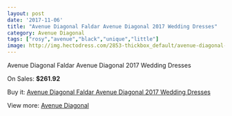 ```yaml
---
layout: post
date: '2017-11-06'
title: "Avenue Diagonal Faldar Avenue Diagonal 2017 Wedding Dresses"
category: Avenue Diagonal
tags: ["rosy","avenue","black","unique","little"]
image: http://img.hectodress.com/2853-thickbox_default/avenue-diagonal-faldar-avenue-diagonal-2013-wedding-dresses.jpg
---
```

Avenue Diagonal Faldar Avenue Diagonal 2017 Wedding Dresses

On Sales: **$261.92**
<a href="https://www.hectodress.com/avenue-diagonal/1591-avenue-diagonal-faldar-avenue-diagonal-2013-wedding-dresses.html"><amp-img layout="responsive" width="600" height="600" src="//img.hectodress.com/2853-thickbox_default/avenue-diagonal-faldar-avenue-diagonal-2013-wedding-dresses.jpg" alt="Avenue Diagonal Faldar Avenue Diagonal 2017 Wedding Dresses 0" /></a>
<a href="https://www.hectodress.com/avenue-diagonal/1591-avenue-diagonal-faldar-avenue-diagonal-2013-wedding-dresses.html"><amp-img layout="responsive" width="600" height="600" src="//img.hectodress.com/2855-thickbox_default/avenue-diagonal-faldar-avenue-diagonal-2013-wedding-dresses.jpg" alt="Avenue Diagonal Faldar Avenue Diagonal 2017 Wedding Dresses 1" /></a>
<a href="https://www.hectodress.com/avenue-diagonal/1591-avenue-diagonal-faldar-avenue-diagonal-2013-wedding-dresses.html"><amp-img layout="responsive" width="600" height="600" src="//img.hectodress.com/2854-thickbox_default/avenue-diagonal-faldar-avenue-diagonal-2013-wedding-dresses.jpg" alt="Avenue Diagonal Faldar Avenue Diagonal 2017 Wedding Dresses 2" /></a>

Buy it: [Avenue Diagonal Faldar Avenue Diagonal 2017 Wedding Dresses](https://www.hectodress.com/avenue-diagonal/1591-avenue-diagonal-faldar-avenue-diagonal-2013-wedding-dresses.html "Avenue Diagonal Faldar Avenue Diagonal 2017 Wedding Dresses")

View more: [Avenue Diagonal](https://www.hectodress.com/23-avenue-diagonal "Avenue Diagonal")